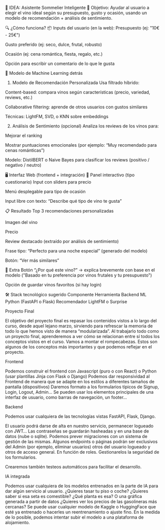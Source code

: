 🥇 IDEA: Asistente Sommelier Inteligente
🎯 Objetivo:
Ayudar al usuario a elegir el vino ideal según su presupuesto, gusto y ocasión, usando un modelo de recomendación + análisis de sentimiento.

🔍 ¿Cómo funciona?
📦 Inputs del usuario (en la web):
Presupuesto (ej: "10€ - 25€")

Gusto preferido (ej: seco, dulce, frutal, robusto)

Ocasión (ej: cena romántica, fiesta, regalo, etc.)

Opción para escribir un comentario de lo que le gusta

🧠 Modelo de Machine Learning detrás

1. Modelo de Recomendación Personalizada
   Usa filtrado híbrido:

Content-based: compara vinos según características (precio, variedad, reviews, etc.)

Collaborative filtering: aprende de otros usuarios con gustos similares

Técnicas: LightFM, SVD, o KNN sobre embeddings

2. Análisis de Sentimiento (opcional)
   Analiza los reviews de los vinos para:

Mejorar el ranking

Mostrar puntuaciones emocionales (por ejemplo: “Muy recomendado para cenas románticas”)

Modelo: DistilBERT o Naive Bayes para clasificar los reviews (positivo / negativo / neutro)

🖥️ Interfaz Web (frontend + integración)
🔘 Panel interactivo (tipo cuestionario)
Input con sliders para precio

Menú desplegable para tipo de ocasión

Input libre con texto: “Describe qué tipo de vino te gusta”

📋 Resultado
Top 3 recomendaciones personalizadas

Imagen del vino

Precio

Review destacado (extraído por análisis de sentimiento)

Frase tipo: “Perfecto para una noche especial” (generado del modelo)

Botón: “Ver más similares”

🧩 Extra
Botón “¿Por qué este vino?” → explica brevemente con base en el modelo ("Basado en tu preferencia por vinos frutales y tu presupuesto")

Opción de guardar vinos favoritos (si hay login)

🛠️ Stack tecnológico sugerido
Componente Herramienta
Backend ML Python (FastAPI o Flask)
Recomendador LightFM o Surprise

Proyecto Final

El objetivo del proyecto final es repasar los contenidos vistos a lo largo del curso, desde aquel lejano marzo, sirviendo para refrescar la memoria de todo lo que hemos visto de manera “modularizada”. Al trabajarlo todo como un proyecto final, aprenderemos a ver cómo se relacionan entre sí todos los conceptos vistos en el curso. Vamos a montar el rompecabezas.
Estos son algunos de los conceptos más importantes y que podemos reflejar en el proyecto.

Frontend

Podemos construir el frontend con Javascript (puro o con React) o Python (usar plantillas Jinja con Flask o Django)
Podemos dar responsividad al Frontend de manera que se adapte en los estilos a diferentes tamaños de pantalla (dispositivos)
Daremos formato a los formularios típicos de Signup, Login, Logout, Admin…
Se pueden usar los elementos principales de una interfaz de usuario, como barras de navegación, un footer…

Backend

Podemos usar cualquiera de las tecnologías vistas FastAPI, Flask, Django.

El usuario podrá darse de alta en nuestro servicio, permanecer logueado con JWT… Las contraseñas se guardarán hasheadas y en una base de datos (nube o sqlite). Podemos prever migraciones con un sistema de gestión de las mismas.
Algunos endpoints o páginas podrán ser exclusivos del Admin (por ejemplo, eliminar usuarios) otros del usuario logueado y otros de acceso general. En función de roles.
Gestionarelos la seguridad de los formularios.

Crearemos también testeos automáticos para facilitar el desarrollo.

IA integrada

Podemos usar cualquiera de los modelos entrenados en la parte de IA para dar algún servicio al usuario. ¿Quieres tasar tu piso o coche? ¿Quieres saber si esa seta es comestible? ¿Qué planta es esa? O una gráfica generada a partir de datos ¿Quieres ver los precios de las gasolineras más cercanas? Se puede usar cualquier modelo de Kaggle o HuggingFace que esté ya entrenado o hacerles un reentrenamiento o ajuste fino.
En la medida de lo posible, podemos intentar subir el modelo a una plataforma de alojamiento.
